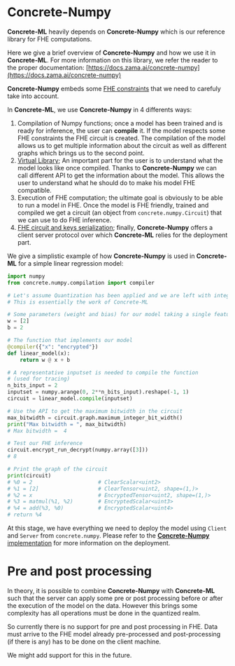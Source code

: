 # Concrete-Numpy

**Concrete-ML** heavily depends on **Concrete-Numpy** which is our reference library for FHE computations.

Here we give a brief overview of **Concrete-Numpy** and how we use it in **Concrete-ML**. For more information on this library, we refer the reader to the proper documentation: [https://docs.zama.ai/concrete-numpy](https://docs.zama.ai/concrete-numpy)

**Concrete-Numpy** embeds some [FHE constraints](fhe_constraints.md) that we need to carefuly take into account.

In **Concrete-ML**, we use **Concrete-Numpy** in 4 differents ways:

1. Compilation of Numpy functions; once a model has been trained and is ready for inference, the user can __compile__ it. If the model respects some FHE constraints the FHE circuit is created.
   The compilation of the model allows us to get multiple information about the circuit as well as different graphs which brings us to the second point.
1. [Virtual Library](fhe_assistant.md); An important part for the user is to understand what the model looks like once compiled. Thanks to **Concrete-Numpy** we can call different API to get the information about the model. This allows the user to understand what he should do to make his model FHE compatible.
1. Execution of FHE computation; the ultimate goal is obviously to be able to run a model in FHE. Once the model is FHE friendly, trained and compiled we get a circuit (an object from `concrete.numpy.Circuit`) that we can use to do FHE inference.
1. [FHE circuit and keys serialization](client_server.md); finally, **Concrete-Numpy** offers a client server protocol over which **Concrete-ML** relies for the deployment part.

We give a simplistic example of how **Concrete-Numpy** is used in **Concrete-ML** for a simple linear regression model:

```python
import numpy
from concrete.numpy.compilation import compiler

# Let's assume Quantization has been applied and we are left with integers only.
# This is essentially the work of Concrete-ML

# Some parameters (weight and bias) for our model taking a single feature
w = [2]
b = 2

# The function that implements our model
@compiler({"x": "encrypted"})
def linear_model(x):
    return w @ x + b

# A representative inputset is needed to compile the function
# (used for tracing)
n_bits_input = 2
inputset = numpy.arange(0, 2**n_bits_input).reshape(-1, 1)
circuit = linear_model.compile(inputset)

# Use the API to get the maximum bitwidth in the circuit
max_bitwidth = circuit.graph.maximum_integer_bit_width()
print("Max bitwidth = ", max_bitwidth)
# Max bitwidth =  4

# Test our FHE inference
circuit.encrypt_run_decrypt(numpy.array([3]))
# 8

# Print the graph of the circuit
print(circuit)
# %0 = 2                     # ClearScalar<uint2>
# %1 = [2]                   # ClearTensor<uint2, shape=(1,)>
# %2 = x                     # EncryptedTensor<uint2, shape=(1,)>
# %3 = matmul(%1, %2)        # EncryptedScalar<uint3>
# %4 = add(%3, %0)           # EncryptedScalar<uint4>
# return %4
```

At this stage, we have everything we need to deploy the model using `Client` and  `Server` from `concrete.numpy`. Please refer to the [**Concrete-Numpy** implementation](https://docs.zama.ai/concrete-numpy) for more information on the deployment.

# Pre and post processing

In theory, it is possible to combine **Concrete-Numpy** with **Concrete-ML** such that the server can apply some pre or post processing before or after the execution of the model on the data. However this brings some complexity has all operations must be done in the quantized realm.

So currently there is no support for pre and post processing in FHE. Data must arrive to the FHE model already pre-processed and post-processing (if there is any) has to be done on the client machine.

We might add support for this in the future.
